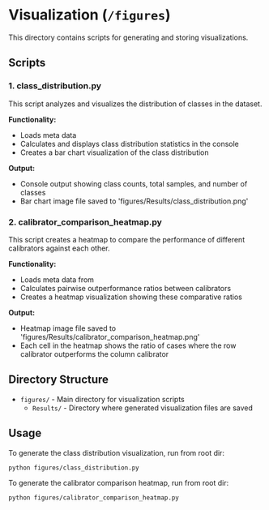 # Visualization (`/figures`)

This directory contains scripts for generating and storing visualizations.


## Scripts

### 1. class_distribution.py

This script analyzes and visualizes the distribution of classes in the dataset.

**Functionality:**
- Loads meta data
- Calculates and displays class distribution statistics in the console
- Creates a bar chart visualization of the class distribution

**Output:**
- Console output showing class counts, total samples, and number of classes
- Bar chart image file saved to 'figures/Results/class_distribution.png'

### 2. calibrator_comparison_heatmap.py

This script creates a heatmap to compare the performance of different calibrators against each other.

**Functionality:**
- Loads meta data from
- Calculates pairwise outperformance ratios between calibrators
- Creates a heatmap visualization showing these comparative ratios

**Output:**
- Heatmap image file saved to 'figures/Results/calibrator_comparison_heatmap.png'
- Each cell in the heatmap shows the ratio of cases where the row calibrator outperforms the column calibrator


## Directory Structure

- `figures/` - Main directory for visualization scripts
  - `Results/` - Directory where generated visualization files are saved

## Usage

To generate the class distribution visualization, run from root dir:

```bash
python figures/class_distribution.py
```

To generate the calibrator comparison heatmap, run from root dir:

```bash
python figures/calibrator_comparison_heatmap.py
```


